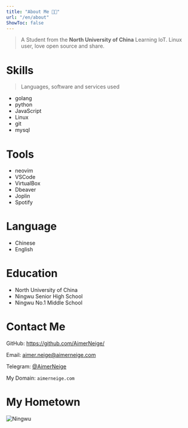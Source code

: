 ```yaml
---
title: "About Me 👨‍💻"
url: "/en/about"
ShowToc: false
---
```


> A Student from the **North University of China**  Learning IoT. Linux user, love open source and share.

# Skills

> Languages, software and services used

- golang
- python
- JavaScript
- Linux
- git
- mysql

# Tools

- neovim
- VSCode
- VirtualBox
- Dbeaver
- Joplin
- Spotify

# Language

- Chinese
- English

# Education

- North University of China
- Ningwu Senior High School
- Ningwu No.1 Middle School

# Contact Me

GitHub: <https://github.com/AimerNeige/>

Email: [aimer.neige@aimerneige.com](mailto:aimer.neige@aimerneige.com)

Telegram: [@AimerNeige](https://t.me/AimerNeige)

My Domain: `aimerneige.com`

# My Hometown

![Ningwu](/images/Ningwu.jpg "Ningwu")
